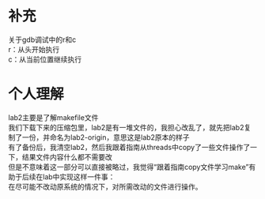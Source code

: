 # 补充
关于gdb调试中的r和c  
r：从头开始执行  
c：从当前位置继续执行  
# 个人理解
lab2主要是了解makefile文件  
我们下载下来的压缩包里，lab2是有一堆文件的，我担心改乱了，就先把lab2复制了一份，并命名为lab2-origin，意思这是lab2原本的样子  
有了备份后，我清空lab2，然后我跟着指南从threads中copy了一些文件操作了一下，结果文件内容什么都不需要改  
但是不意味着这一部分可以直接被略过，我觉得“跟着指南copy文件学习make”有助于后续在lab中实现这样一件事：  
在尽可能不改动原系统的情况下，对所需改动的文件进行操作。  